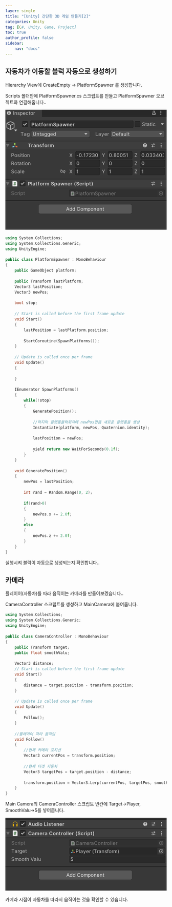```yaml
---
layer: single
title: "[Unity] 간단한 3D 게임 만들기[2]"
categories: Unity
tag: [C#, Unity, Game, Project]
toc: true
author_profile: false
sidebar: 
    nav: "docs"
---
```



## 자동차가 이동할 블럭 자동으로 생성하기


Hierarchy View에 CreateEmpty -> PlatformSpawner 를 생성합니다.

Scripts 폴더안에 PlatformSpawner.cs 스크립트를 만들고 PlatformSpawner 오브젝트와 연결해줍니다..

![image](/images/2023-04-08/capture_1.png)


```c++
using System.Collections;
using System.Collections.Generic;
using UnityEngine;

public class PlatformSpawner : MonoBehaviour
{
    public GameObject platform;

    public Transform lastPlatform;
    Vector3 lastPosition;
    Vector3 newPos;

    bool stop;

    // Start is called before the first frame update
    void Start()
    {
        lastPosition = lastPlatform.position;

        StartCoroutine(SpawnPlatforms());
    }

    // Update is called once per frame
    void Update()
    {
        
    }

    IEnumerator SpawnPlatforms()
    {
        while(!stop)
        {
            GeneratePosition();

            //마지막 플랫폼블럭위치에 newPos만큼 새로운 플랫폼을 생성
            Instantiate(platform, newPos, Quaternion.identity);

            lastPosition = newPos;

            yield return new WaitForSeconds(0.1f);
        }
    }

    void GeneratePosition()
    {
        newPos = lastPosition;

        int rand = Random.Range(0, 2);

        if(rand>0)
        {
            newPos.x += 2.0f;
        }
        else
        {
            newPos.z += 2.0f;
        }
    }
}

```

실행시켜 블럭이 자동으로 생성되는지 확인합니다..




## 카메라

플레이어(자동차)를 따라 움직이는 카메라를 만들어보겠습니다..


CameraController 스크립트를 생성하고 MainCamera에 붙여줍니다.

```c++
using System.Collections;
using System.Collections.Generic;
using UnityEngine;

public class CameraController : MonoBehaviour
{
    public Transform target;
    public float smoothValu;

    Vector3 distance;
    // Start is called before the first frame update
    void Start()
    {
        distance = target.position - transform.position;
    }

    // Update is called once per frame
    void Update()
    {
        Follow();
    }

    //플레이어 따라 움직임
    void Follow()
    {
        //현재 카메라 포지션
        Vector3 currentPos = transform.position;

        //현재 타겟 자동차
        Vector3 targetPos = target.position - distance;

        transform.position = Vector3.Lerp(currentPos, targetPos, smoothValu * Time.deltaTime);
    }
}

```


Main Camera의 CameraController 스크립트 빈칸에 Target->Player, SmoothValu->5를 넣어줍니다.



![image](/images/2023-04-08/capture_2.png)


카메라 시점이 자동차를 따라서 움직이는 것을 확인할 수 있습니다.